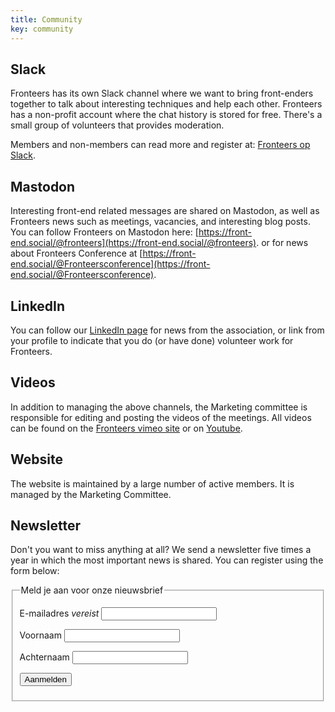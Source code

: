 ```yaml
---
title: Community
key: community
---
```


## Slack

Fronteers has its own Slack channel where we want to bring front-enders together to talk about interesting techniques and help each other. Fronteers has a non-profit account where the chat history is stored for free. There's a small group of volunteers that provides moderation.

Members and non-members can read more and register at: [Fronteers op Slack](/nl/blog/2016/02/fronteers-op-slack).

## Mastodon

Interesting front-end related messages are shared on Mastodon, as well as Fronteers news such as meetings, vacancies, and interesting blog posts. You can follow Fronteers on Mastodon here: [https://front-end.social/@fronteers](https://front-end.social/@fronteers). or for news about Fronteers Conference at [https://front-end.social/@Fronteersconference](https://front-end.social/@Fronteersconference).

## LinkedIn

You can follow our [LinkedIn page](https://www.linkedin.com/company/2835613/) for news from the association, or link from your profile to indicate that you do (or have done) volunteer work for Fronteers.

## Videos

In addition to managing the above channels, the Marketing committee is responsible for editing and posting the videos of the meetings. All videos can be found on the [Fronteers vimeo site](https://vimeo.com/fronteers) or on [Youtube](https://www.youtube.com/channel/UCMqv5w33mm-CgjDV6VTBCTw).

## Website

The website is maintained by a large number of active members. It is managed by the Marketing Committee.

## Newsletter

Don't you want to miss anything at all? We send a newsletter five times a year in which the most important news is shared. You can register using the form below:

<form action="https://fronteers.us10.list-manage.com/subscribe/post?u=d8d859a3bce138807ce785741&amp;id=49b991ad18" method="post" class="generated">
    <fieldset>
    <legend>Meld je aan voor onze nieuwsbrief</legend>
    <p><label for="subscribe-email">E-mailadres <em>vereist</em></label> <input type="email" name="EMAIL" id="subscribe-email" class="text" autocomplete="email"></p>
    <p><label for="subscribe-voornaam">Voornaam</label> <input type="text" name="FNAME" id="subscribe-voornaam" class="text" autocomplete="given-name"></p>
    <p><label for="subscribe-achternaam">Achternaam</label> <input type="text" name="LNAME" id="subscribe-achternaam" class="text" autocomplete="family-name"></p>
    <p class="submit"><input type="submit" value="Aanmelden" class="submit"></p>
    </fieldset>
</form>
